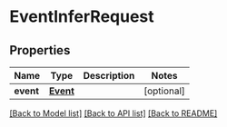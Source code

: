 # EventInferRequest

## Properties
Name | Type | Description | Notes
------------ | ------------- | ------------- | -------------
**event** | [**Event**](Event.md) |  | [optional] 

[[Back to Model list]](../README.md#documentation-for-models) [[Back to API list]](../README.md#documentation-for-api-endpoints) [[Back to README]](../README.md)

